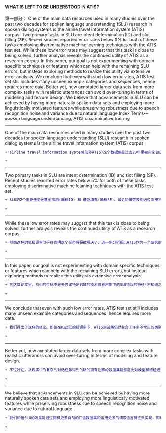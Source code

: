 #### WHAT IS LEFT TO BE UNDERSTOOD IN ATIS?
第一部分：
One of the main data resources used in many studies over the
past two decades for spoken language understanding (SLU) research
in spoken dialog systems is the airline travel information system
(ATIS) corpus. Two primary tasks in SLU are intent determination
(ID) and slot filling (SF). Recent studies reported error rates below
5% for both of these tasks employing discriminative machine learning
techniques with the ATIS test set. While these low error rates
may suggest that this task is close to being solved, further analysis
reveals the continued utility of ATIS as a research corpus. In this paper,
our goal is not experimenting with domain specific techniques or
features which can help with the remaining SLU errors, but instead
exploring methods to realize this utility via extensive error analysis.
We conclude that even with such low error rates, ATIS test set still
includes many unseen example categories and sequences, hence requires
more data. Better yet, new annotated larger data sets from
more complex tasks with realistic utterances can avoid over-tuning
in terms of modeling and feature design. We believe that advancements
in SLU can be achieved by having more naturally spoken data
sets and employing more linguistically motivated features while preserving
robustness due to speech recognition noise and variance due
to natural language.Index Terms— spoken language understanding, ATIS, discriminative
training


****
One of the main data resources used in many studies over the
past two decades for spoken language understanding (SLU) research
in spoken dialog systems is the airline travel information system
(ATIS) corpus

```diff
+ airline travel information system(简称ATIS)这个数据集是过去20年里被用来做口语识别(简称SLU)研究的主要数据资源库之一。
```
```diff
+
```
****
Two primary tasks in SLU are intent determination
(ID) and slot filling (SF). Recent studies reported error rates below
5% for both of these tasks employing discriminative machine learning
techniques with the ATIS test set.
```diff
+ SLU的2个重要任务是意图推测(简称ID) 和 槽位填充(简称SF)。最近的研究表明通过采用机器学习判别技术，能使得机器在测试ATIS这个数据集时错误率低于5%
```
```diff
+
```

****
While these low error rates
may suggest that this task is close to being solved, further analysis
reveals the continued utility of ATIS as a research corpus.
```diff
+ 然而这样的低错误率似乎在表明这个任务将要被解决了，进一步分析揭示ATIS作为一个研究的数据集是持续有效的。
```
```diff
+
```
****
In this paper,
our goal is not experimenting with domain specific techniques or
features which can help with the remaining SLU errors, but instead
exploring methods to realize this utility via extensive error analysis
```diff
+ 在这篇论文里，我们的目标不是去尝试特定领域的技术或者用剩下的SLU错误的特征(不知道怎么翻译),而是坚持去探索方法通过对错误的广泛分析来意识到功用。
```
```diff
+
```
****
We conclude that even with such low error rates, ATIS test set still
includes many unseen example categories and sequences, hence requires
more data.
```diff
+ 我们得出了这样的结论。即使在如此低的错误率下，ATIS测试集仍然包含了许多不常见的类别和序列的例子，为此要求我们去获取更多的数据。
```
```diff
+
```
****
Better yet, new annotated larger data sets from
more complex tasks with realistic utterances can avoid over-tuning
in terms of modeling and feature design.
```diff
+ 不过好在，从现实中的复杂的对话任务得到的新的拥有注释的数据集能够避免对模型和特征进行过度调整
```
```diff
+
```
****
We believe that advancements
in SLU can be achieved by having more naturally spoken data
sets and employing more linguistically motivated features while preserving
robustness due to speech recognition noise and variance due
to natural language.
```diff
+ 我们相信SLU的发展能通过拥有更多自然的口语数据集和运用更多的情感语言特征来实现，同时保留由语音识别噪音的稳定性和由不同原生语言导致的差异。
```
```diff
+
```